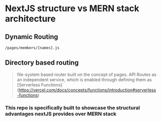 # NextJS structure vs MERN stack architecture

## Dynamic Routing
`/pages/members/[names].js`
## Directory based routing
> file-system based router built on the concept of pages.
> API Routes as an independent service, which is enabled through defining them as [Serverless Functions] (https://vercel.com/docs/concepts/functions/introduction#serverless-functions)






### This repo is specifically built to showcase the structural advantages nextJS provides over MERN stack